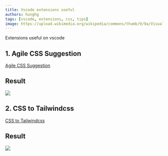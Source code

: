 ```yaml
---
title: Vscode extensions useful
authors: hunghg
tags: [vscode, extensions, css, tips]
image: https://upload.wikimedia.org/wikipedia/commons/thumb/9/9a/Visual_Studio_Code_1.35_icon.svg/1200px-Visual_Studio_Code_1.35_icon.svg.png
---
```


Extensions useful on vscode

<!--truncate-->

## 1. Agile CSS Suggestion

[Agile CSS Suggestion](https://marketplace.visualstudio.com/items?itemName=AgileCssSuggestion.agile-css-suggestion)

## Result

![](https://res.cloudinary.com/hunghg255/image/upload/v1682245314/agile-css-suggestion_jxh0ys.png)

## 2. CSS to Tailwindcss

[CSS to Tailwindcss](https://marketplace.visualstudio.com/items?itemName=hunghg255.css-2-tailwindcss)

## Result

![](https://res.cloudinary.com/hunghg255/image/upload/v1684144918/36f997ec-4931-41e2-a745-a5cccf67c146_nbtva6.gif)
